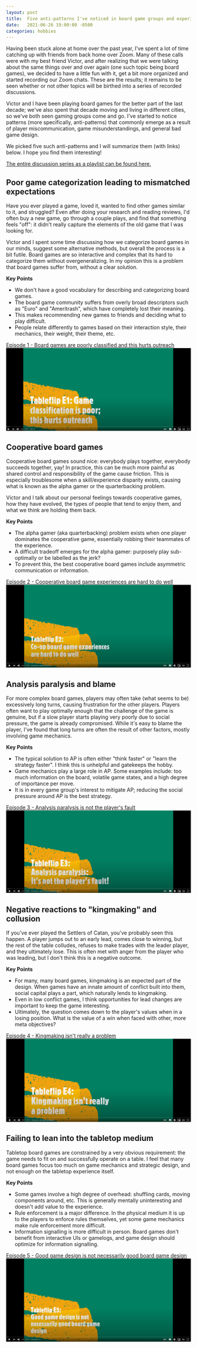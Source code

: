 ```yaml
---
layout: post
title:  Five anti-patterns I've noticed in board game groups and experiences
date:   2021-06-26 19:00:00 -0500
categories: hobbies
---
```


Having been stuck alone at home over the past year, I've spent a lot of time catching up with friends from back home over Zoom. Many of these calls were with my best friend Victor, and after realizing that we were talking about the same things over and over again (one such topic being board games), we decided to have a little fun with it, get a bit more organized and started recording our Zoom chats. 
These are the results; it remains to be seen whether or not other topics will be birthed into a series of recorded discussions.

Victor and I have been playing board games for the better part of the last decade; we've also spent that decade moving and living in different cities, so we've both seen gaming groups come and go. 
I've started to notice patterns (more specifically, anti-patterns) that commonly emerge as a result of player miscommunication, game misunderstandings, and general bad game design. 

We picked five such anti-patterns and I will summarize them (with links) below. 
I hope you find them interesting!

[The entire discussion series as a playlist can be found here.](https://www.youtube.com/playlist?list=PLRiOowAfZDgV107P6GlvvfxAaMRNsthKP)

## Poor game categorization leading to mismatched expectations

Have you ever played a game, loved it, wanted to find other games similar to it, and struggled? Even after doing your research and reading reviews, I'd often buy a new game, go through a couple plays, and find that something feels "off": it didn't really capture the elements of the old game that I was looking for.

Victor and I spent some time discussing how we categorize board games in our minds, suggest some alternative methods, but overall the process is a bit futile. Board games are so interactive and complex that its hard to categorize them without overgeneralizing. In my opinion this is a problem that board games suffer from, without a clear solution.

**Key Points**
- We don't have a good vocabulary for describing and categorizing board games.
- The board game community suffers from overly broad descriptors such as "Euro" and "Ameritrash", which have completely lost their meaning.
- This makes recommending new games to friends and deciding what to play difficult.
- People relate differently to games based on their interaction style, their mechanics, their weight, their theme, etc. 

[Episode 1 - Board games are poorly classified and this hurts outreach](http://www.youtube.com/watch?v=7hPPhfYz7Jk)
[![Episode 1](/assets/photos/2021-06-27-tableflip/ep1.png)](http://www.youtube.com/watch?v=7hPPhfYz7Jk "Episode 1 - Board games are poorly classified and this hurts outreach")

## Cooperative board games

Cooperative board games sound nice: everybody plays together, everybody succeeds together, yay! 
In practice, this can be much more painful as shared control and responsibility of the game cause friction.
This is especially troublesome when a skill/experience disparity exists, causing what is known as the alpha gamer or the quarterbacking problem.

Victor and I talk about our personal feelings towards cooperative games, how they have evolved, the types of people that tend to enjoy them, and what we think are holding them back.

**Key Points**
- The alpha gamer (aka quarterbacking) problem exists when one player dominates the cooperative game, essentially robbing their teammates of the experience.
- A difficult tradeoff emerges for the alpha gamer: purposely play sub-optimally or be labelled as the jerk?
- To prevent this, the best cooperative board games include asymmetric communication or information.

[Episode 2 - Cooperative board game experiences are hard to do well](http://www.youtube.com/watch?v=hrLx7yLP19I)
[![Episode 2](/assets/photos/2021-06-27-tableflip/ep2.png)](http://www.youtube.com/watch?v=hrLx7yLP19I "Episode 2 - Cooperative board game experiences are hard to do well")

## Analysis paralysis and blame

For more complex board games, players may often take (what seems to be) excessively long turns, causing frustration for the other players. Players often want to play optimally enough that the challenge of the game is genuine, but if a slow player starts playing very poorly due to social pressure, the game is already compromised. While it's easy to blame the player, I've found that long turns are often the result of other factors, mostly involving game mechanics.

**Key Points**
- The typical solution to AP is often either "think faster" or "learn the strategy faster". I think this is unhelpful and gatekeeps the hobby.
- Game mechanics play a large role in AP. Some examples include: too much information on the board, volatile game states, and a high degree of importance per move.
- It is in every game group's interest to mitigate AP; reducing the social pressure around AP is the best strategy.

[Episode 3 - Analysis paralysis is not the player's fault](http://www.youtube.com/watch?v=K8-SFCla3yU)
[![Episode 3](/assets/photos/2021-06-27-tableflip/ep3.png)](http://www.youtube.com/watch?v=K8-SFCla3yU "Episode 3 - Analysis paralysis is not the player's fault")

## Negative reactions to "kingmaking" and collusion

If you've ever played the Settlers of Catan, you've probably seen this happen. A player jumps out to an early lead, comes close to winning, but the rest of the table colludes, refuses to make trades with the leader player, and they ultimately lose. This is often met with anger from the player who was leading, but I don't think this is a negative outcome. 

**Key Points**
- For many, many board games, kingmaking is an expected part of the design. When games have an innate amount of conflict built into them, social capital plays a part, which naturally lends to kingmaking.
- Even in low conflict games, I think opportunities for lead changes are important to keep the game interesting.
- Ultimately, the question comes down to the player's values when in a losing position. What is the value of a win when faced with other, more meta objectives?

[Episode 4 - Kingmaking isn't really a problem](http://www.youtube.com/watch?v=h0lYrUKibog)
[![Episode 4](/assets/photos/2021-06-27-tableflip/ep4.png)](http://www.youtube.com/watch?v=h0lYrUKibog "Episode 4 - Kingmaking isn't really a problem")

## Failing to lean into the tabletop medium

Tabletop board games are constrained by a very obvious requirement: the game needs to fit on and successfully operate on a table. I feel that many board games focus too much on game mechanics and strategic design, and not enough on the tabletop experience itself.

**Key Points**
- Some games involve a high degree of overhead: shuffling cards, moving components around, etc. This is generally mentally uninteresting and doesn't add value to the experience.
- Rule enforcement is a major difference. In the physical medium it is up to the players to enforce rules themselves, yet some game mechanics make rule enforcement more difficult.
- Information signalling is more difficult in person. Board games don't benefit from interactive UIs or gamelogs, and game design should optimize for information signalling.

[Episode 5 - Good game design is not necessarily good board game design](http://www.youtube.com/watch?v=V41gZgcE9BM)
[![Episode 5](/assets/photos/2021-06-27-tableflip/ep5.png)](http://www.youtube.com/watch?v=V41gZgcE9BM "Episode 5 - Good game design is not necessarily good board game design")

